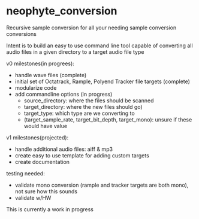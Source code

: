 # neophyte_conversion
Recursive sample conversion for all your needing sample conversion conversions


Intent is to build an easy to use command line tool capable of converting all audio files in a given directory to a target audio file type 

v0 milestones(in progrees): 
- handle wave files (complete)
- initial set of Octatrack, Rample, Polyend Tracker file targets (complete)
- modularize code
- add commandline options (in progress)
  - source_directory: where the files should be scanned
  - target_directory: where the new files should go)
  - target_type: which type are we converting to
  - (target_sample_rate, target_bit_depth, target_mono): unsure if these would have value 

v1 milestones(projected):
- handle additional audio files: aiff & mp3
- create easy to use template for adding custom targets
- create documentation 

testing needed:
- validate mono conversion (rample and tracker targets are both mono), not sure how this sounds
- validate w/HW 

This is currently a work in progress
